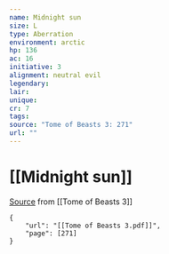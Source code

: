 ```yaml
---
name: Midnight sun
size: L
type: Aberration
environment: arctic
hp: 136
ac: 16
initiative: 3
alignment: neutral evil
legendary: 
lair: 
unique: 
cr: 7
tags: 
source: "Tome of Beasts 3: 271"
url: ""
---
```

# [[Midnight sun]]

[Source](zotero://open-pdf/library/items/BLGR9HVR?page=271) from [[Tome of Beasts 3]]

```pdf
{
	"url": "[[Tome of Beasts 3.pdf]]",
	"page": [271]
}
```

